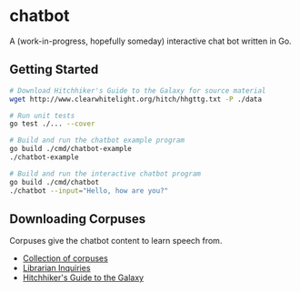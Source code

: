 # chatbot

A (work-in-progress, hopefully someday) interactive chat bot written in Go.

## Getting Started

```sh
# Download Hitchhiker's Guide to the Galaxy for source material
wget http://www.clearwhitelight.org/hitch/hhgttg.txt -P ./data

# Run unit tests
go test ./... --cover

# Build and run the chatbot example program
go build ./cmd/chatbot-example
./chatbot-example

# Build and run the interactive chatbot program
go build ./cmd/chatbot
./chatbot --input="Hello, how are you?"
```

## Downloading Corpuses

Corpuses give the chatbot content to learn speech from.

- [Collection of corpuses](http://freeconnection.blogspot.hu/2016/04/conversational-datasets-for-train.html)
- [Librarian Inquiries](https://academiccommons.columbia.edu/catalog/ac:176612)
- [Hitchhiker's Guide to the Galaxy](http://www.clearwhitelight.org/hitch/hhgttg.txt)
